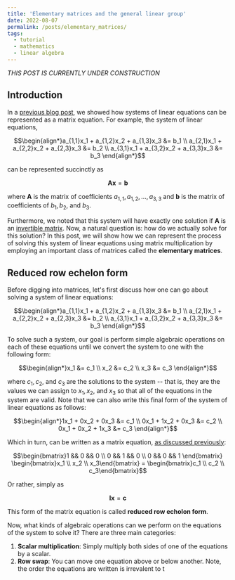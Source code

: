 ```yaml
---
title: 'Elementary matrices and the general linear group'
date: 2022-08-07
permalink: /posts/elementary_matrices/
tags:
  - tutorial
  - mathematics
  - linear algebra
---
```


_THIS POST IS CURRENTLY UNDER CONSTRUCTION_

Introduction
------------

In a [previous blog post](https://mbernste.github.io/posts/systems_linear_equations/), we showed how systems of linear equations can be represented as a matrix equation. For example, the system of linear equations,

$$\begin{align*}a_{1,1}x_1 + a_{1,2}x_2 + a_{1,3}x_3 &= b_1 \\ a_{2,1}x_1 + a_{2,2}x_2 + a_{2,3}x_3 &= b_2 \\ a_{3,1}x_1 + a_{3,2}x_2 + a_{3,3}x_3 &= b_3 \end{align*}$$

can be represented succinctly as

$$\boldsymbol{Ax} = \boldsymbol{b}$$

where $\boldsymbol{A}$ is the matrix of coefficients $a_{1,1}, a_{1,2}, \dots, a_{3,3}$ and $\boldsymbol{b}$ is the matrix of coefficients of $b_1, b_2,$ and $b_3$.

Furthermore, we noted that this system will have exactly one solution if $\boldsymbol{A}$ is an [invertible matrix](https://mbernste.github.io/posts/inverse_matrices/). Now, a natural question is: how do we actually solve for this solution? In this post, we will show how we can represent the process of solving this system of linear equations using matrix multiplication by employing an important class of matrices called the **elementary matrices**. 

Reduced row echelon form
------------------------

Before digging into matrices, let's first discuss how one can go about solving a system of linear equations:

$$\begin{align*}a_{1,1}x_1 + a_{1,2}x_2 + a_{1,3}x_3 &= b_1 \\ a_{2,1}x_1 + a_{2,2}x_2 + a_{2,3}x_3 &= b_2 \\ a_{3,1}x_1 + a_{3,2}x_2 + a_{3,3}x_3 &= b_3 \end{align*}$$

To solve such a system, our goal is perform simple algebraic operations on each of these equations until we convert the system to one with the following form:

$$\begin{align*}x_1 &= c_1 \\ x_2 &= c_2 \\ x_3 &= c_3 \end{align*}$$

where $c_1, c_2$, and $c_3$ are the solutions to the system -- that is, they are the values we can assign to $x_1, x_2$, and $x_3$ so that all of the equations in the system are valid.  Note that we can also write this final form of the system of linear equations as follows:

$$\begin{align*}1x_1 + 0x_2 + 0x_3 &= c_1 \\ 0x_1 + 1x_2 + 0x_3 &= c_2 \\ 0x_1 + 0x_2 + 1x_3 &= c_3 \end{align*}$$

Which in turn, can be written as a matrix equation, [as discussed previously](https://mbernste.github.io/posts/systems_linear_equations/):

$$\begin{bmatrix}1 && 0 && 0 \\ 0 && 1 && 0 \\ 0 && 0 && 1 \end{bmatrix}  \begin{bmatrix}x_1 \\ x_2 \\ x_3\end{bmatrix} = \begin{bmatrix}c_1 \\ c_2 \\ c_3\end{bmatrix}$$

Or rather, simply as 

$$\boldsymbol{Ix} = \boldsymbol{c}$$

This form of the matrix equation is called **reduced row echolon form**.


Now, what kinds of algebraic operations can we perform on the equations of the system to solve it? There are three main categories:

1. **Scalar multiplication**: Simply multiply both sides of one of the equations by a scalar. 
2. **Row swap**: You can move one equation above or below another. Note, the order the equations are written is irrevalent to t


